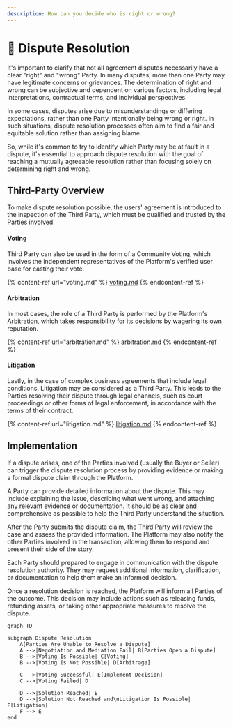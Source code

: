 ```yaml
---
description: How can you decide who is right or wrong?
---
```


# 💬 Dispute Resolution

It's important to clarify that not all agreement disputes necessarily have a clear "right" and "wrong" Party. In many disputes, more than one Party may have legitimate concerns or grievances. The determination of right and wrong can be subjective and dependent on various factors, including legal interpretations, contractual terms, and individual perspectives.

In some cases, disputes arise due to misunderstandings or differing expectations, rather than one Party intentionally being wrong or right. In such situations, dispute resolution processes often aim to find a fair and equitable solution rather than assigning blame.

So, while it's common to try to identify which Party may be at fault in a dispute, it's essential to approach dispute resolution with the goal of reaching a mutually agreeable resolution rather than focusing solely on determining right and wrong.

## Third-Party Overview

To make dispute resolution possible, the users' agreement is introduced to the inspection of the Third Party, which must be qualified and trusted by the Parties involved.&#x20;

#### Voting

Third Party can also be used in the form of a Community Voting, which involves the independent representatives of the Platform's verified user base for casting their vote.&#x20;

{% content-ref url="voting.md" %}
[voting.md](voting.md)
{% endcontent-ref %}

#### **Arbitration**

In most cases, the role of a Third Party is performed by the Platform's Arbitration, which takes responsibility for its decisions by wagering its own reputation.

{% content-ref url="arbitration.md" %}
[arbitration.md](arbitration.md)
{% endcontent-ref %}

#### Litigation

Lastly, in the case of complex business agreements that include legal conditions, Litigation may be considered as a Third Party. This leads to the Parties resolving their dispute through legal channels, such as court proceedings or other forms of legal enforcement, in accordance with the terms of their contract.

{% content-ref url="litigation.md" %}
[litigation.md](litigation.md)
{% endcontent-ref %}

## Implementation

If a dispute arises, one of the Parties involved (usually the Buyer or Seller) can trigger the dispute resolution process by providing evidence or making a formal dispute claim through the Platform.

A Party can provide detailed information about the dispute. This may include explaining the issue, describing what went wrong, and attaching any relevant evidence or documentation. It should be as clear and comprehensive as possible to help the Third Party understand the situation.

After the Party submits the dispute claim, the Third Party will review the case and assess the provided information. The Platform may also notify the other Parties involved in the transaction, allowing them to respond and present their side of the story.

Each Party should prepared to engage in communication with the dispute resolution authority. They may request additional information, clarification, or documentation to help them make an informed decision.

Once a resolution decision is reached, the Platform will inform all Parties of the outcome. This decision may include actions such as releasing funds, refunding assets, or taking other appropriate measures to resolve the dispute.

```mermaid
graph TD

subgraph Dispute Resolution
    A[Parties Are Unable to Resolve a Dispute]
    A -->|Negotiation and Mediation Fail| B[Parties Open a Dispute]
    B -->|Voting Is Possible| C[Voting]
    B -->|Voting Is Not Possible| D[Arbitrage]

    C -->|Voting Successful| E[Implement Decision]
    C -->|Voting Failed| D
    
    D -->|Solution Reached| E
    D -->|Solution Not Reached and\nLitigation Is Possible| F[Litigation]
    F --> E
end
```
